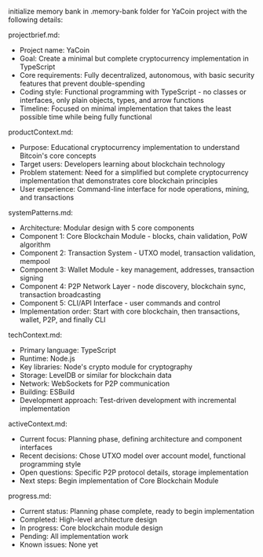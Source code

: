 initialize memory bank in .memory-bank folder for YaCoin project with the following details:

projectbrief.md:
- Project name: YaCoin
- Goal: Create a minimal but complete cryptocurrency implementation in TypeScript
- Core requirements: Fully decentralized, autonomous, with basic security features that prevent double-spending
- Coding style: Functional programming with TypeScript - no classes or interfaces, only plain objects, types, and arrow functions
- Timeline: Focused on minimal implementation that takes the least possible time while being fully functional

productContext.md:
- Purpose: Educational cryptocurrency implementation to understand Bitcoin's core concepts
- Target users: Developers learning about blockchain technology
- Problem statement: Need for a simplified but complete cryptocurrency implementation that demonstrates core blockchain principles
- User experience: Command-line interface for node operations, mining, and transactions


systemPatterns.md:
- Architecture: Modular design with 5 core components
- Component 1: Core Blockchain Module - blocks, chain validation, PoW algorithm
- Component 2: Transaction System - UTXO model, transaction validation, mempool
- Component 3: Wallet Module - key management, addresses, transaction signing
- Component 4: P2P Network Layer - node discovery, blockchain sync, transaction broadcasting
- Component 5: CLI/API Interface - user commands and control
- Implementation order: Start with core blockchain, then transactions, wallet, P2P, and finally CLI

techContext.md:
- Primary language: TypeScript
- Runtime: Node.js
- Key libraries: Node's crypto module for cryptography
- Storage: LevelDB or similar for blockchain data
- Network: WebSockets for P2P communication
- Building: ESBuild
- Development approach: Test-driven development with incremental implementation

activeContext.md:
- Current focus: Planning phase, defining architecture and component interfaces
- Recent decisions: Chose UTXO model over account model, functional programming style
- Open questions: Specific P2P protocol details, storage implementation
- Next steps: Begin implementation of Core Blockchain Module

progress.md:
- Current status: Planning phase complete, ready to begin implementation
- Completed: High-level architecture design
- In progress: Core blockchain module design
- Pending: All implementation work
- Known issues: None yet
